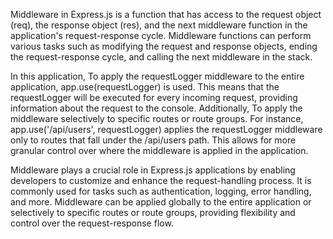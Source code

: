 Middleware in Express.js is a function that has access to the request object (req), the response object (res), and the next middleware function in the application's request-response cycle. Middleware functions can perform various tasks such as modifying the request and response objects, ending the request-response cycle, and calling the next middleware in the stack.

In this application,
To apply the requestLogger middleware to the entire application, app.use(requestLogger) is used. This means that the requestLogger will be executed for every incoming request, providing information about the request to the console.
Additionally, To apply the middleware selectively to specific routes or route groups. For instance, app.use('/api/users', requestLogger) applies the requestLogger middleware only to routes that fall under the /api/users path. This allows for more granular control over where the middleware is applied in the application.

Middleware plays a crucial role in Express.js applications by enabling developers to customize and enhance the request-handling process. It is commonly used for tasks such as authentication, logging, error handling, and more. Middleware can be applied globally to the entire application or selectively to specific routes or route groups, providing flexibility and control over the request-response flow.
